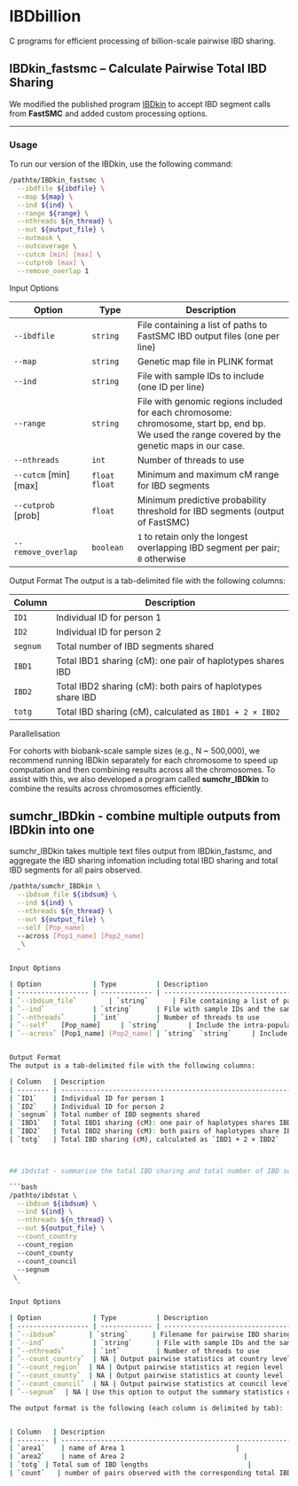 
# IBDbillion
 
C programs for efficient processing of billion-scale pairwise IBD sharing. 


## IBDkin_fastsmc – Calculate Pairwise Total IBD Sharing

We modified the published program [IBDkin](https://doi.org/10.1093/bioinformatics/btaa569) to accept IBD segment calls from **FastSMC** and added custom processing options.

---

### Usage

To run our version of the IBDkin, use the following command:

```bash
/pathto/IBDkin_fastsmc \
  --ibdfile ${ibdfile} \
  --map ${map} \
  --ind ${ind} \
  --range ${range} \
  --nthreads ${n_thread} \
  --out ${output_file} \
  --outmask \
  --outcoverage \
  --cutcm [min] [max] \
  --cutprob [max] \
  --remove_overlap 1
```

Input Options

| Option             | Type          | Description                                                                    |
| ------------------ | ------------- | ------------------------------------------------------------------------------ |
| `--ibdfile`        | `string`      | File containing a list of paths to FastSMC IBD output files (one per line)     |
| `--map`            | `string`      | Genetic map file in PLINK format                                               |
| `--ind`            | `string`      | File with sample IDs to include (one ID per line)                              |
| `--range`          | `string`      | File with genomic regions included for each chromosome: chromosome, start bp, end bp. <br>We used the range covered by the genetic maps in our case.          |
| `--nthreads`       | `int`         | Number of threads to use                                                       |
| `--cutcm` [min] [max]         | `float float` | Minimum and maximum cM range for IBD segments                                  |
| `--cutprob` [prob]       | `float`       | Minimum predictive probability threshold for IBD segments (output of FastSMC)                      |
| `--remove_overlap` | `boolean`     | `1` to retain only the longest overlapping IBD segment per pair; <br> `0` otherwise |


Output Format
The output is a tab-delimited file with the following columns: 

| Column   | Description                                                 |
| -------- | ----------------------------------------------------------- |
| `ID1`    | Individual ID for person 1                                  |
| `ID2`    | Individual ID for person 2                                  |
| `segnum` | Total number of IBD segments shared                         |
| `IBD1`   | Total IBD1 sharing (cM): one pair of haplotypes shares IBD  |
| `IBD2`   | Total IBD2 sharing (cM): both pairs of haplotypes share IBD |
| `totg`   | Total IBD sharing (cM), calculated as `IBD1 + 2 × IBD2`     |

Parallelisation

For cohorts with biobank-scale sample sizes (e.g., N ~ 500,000), we recommend running IBDkin separately for each chromosome to speed up computation and then combining results across all the chromosomes. 
To assist with this, we also developed a program called **sumchr_IBDkin** to combine the results across chromosomes efficiently.

## sumchr_IBDkin  - combine multiple outputs from IBDkin into one 

sumchr_IBDkin takes multiple text files output from IBDkin_fastsmc, and aggregate the IBD sharing infomation including total IBD sharing and total IBD segments for all pairs observed. 

```bash
/pathto/sumchr_IBDkin \
  --ibdsum_file ${ibdsum} \
  --ind ${ind} \
  --nthreads ${n_thread} \
  --out ${output_file} \
  --self [Pop_name]
  --across [Pop1_name] [Pop2_name]
   \
  `

Input Options

| Option             | Type          | Description                                                                    |
| ------------------ | ------------- | ------------------------------------------------------------------------------ |
| `--ibdsum_file`        | `string`      | File containing a list of paths to IBDkin_fastsmc output files (one per line)     |
| `--ind`            | `string`      | File with sample IDs and the sample population name to include. Format: ID\tPop\n. No header. One sample per line                              |
| `--nthreads`       | `int`         | Number of threads to use                                                       |
| `--self`   [Pop_name]     | `string`       | Include the intra-population sharing for Population [Pop_name]                       |
| `--across` [Pop1_name] [Pop2_name] | `string` `string`     | Include the inter-popualtion sharing between Population [Pop1_name] and [Pop2_name] |


Output Format
The output is a tab-delimited file with the following columns: 

| Column   | Description                                                 |
| -------- | ----------------------------------------------------------- |
| `ID1`    | Individual ID for person 1                                  |
| `ID2`    | Individual ID for person 2                                  |
| `segnum` | Total number of IBD segments shared                         |
| `IBD1`   | Total IBD1 sharing (cM): one pair of haplotypes shares IBD  |
| `IBD2`   | Total IBD2 sharing (cM): both pairs of haplotypes share IBD |
| `totg`   | Total IBD sharing (cM), calculated as `IBD1 + 2 × IBD2`     |



## ibdstat - summarise the total IBD sharing and total number of IBD segments among pairs from geographic areas

```bash
/pathto/ibdstat \
  --ibdsum ${ibdsum} \
  --ind ${ind} \
  --nthreads ${n_thread} \
  --out ${output_file} \
  --count_country
  --count_region 
  --count_county 
  --count_council
  --segnum
 \
  `

Input Options

| Option             | Type          | Description                                                                    |
| ------------------ | ------------- | ------------------------------------------------------------------------------ |
| `--ibdsum`        | `string`      | Filename for pairwise IBD sharing summary (one pair per line), e.g. output by sumchr_IBDkin. Format follows the output of sumchr_IBDkin |
| `--ind`            | `string`      | File with sample IDs and the sample birthplace information on different levels of geographic divisions. Format: ID\tCountry\tRegion\tCounty\tCouncil. With Header. One sample per line                              |
| `--nthreads`       | `int`         | Number of threads to use                                                     |
| `--count_country`  | NA | Output pairwise statistics at country level |
| `--count_region`  | NA | Output pairwise statistics at region level |
| `--count_county`  | NA | Output pairwise statistics at county level |
| `--count_council`  | NA | Output pairwise statistics at council level |
| `--segnum`  | NA | Use this option to output the summary statistics of the total number of IBD segments. Without this option, will output summary statistics based on the total sum of IBD sharing lengths | 

The output format is the following (each column is delimited by tab): 


| Column   | Description                                                 |
| -------- | ----------------------------------------------------------- |
| `area1`    | name of Area 1                            |
| `area2`    | name of Area 2                              |
| `totg` | Total sum of IBD lengths                         |
| `count`   | number of pairs observed with the corresponding total IBD sharing   |
